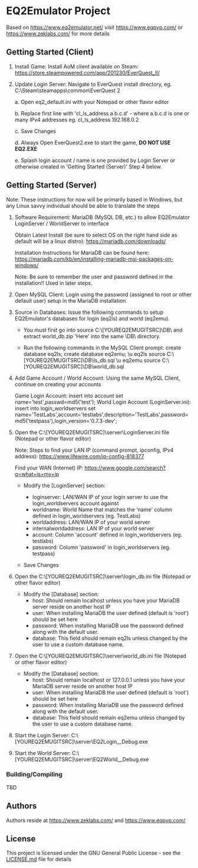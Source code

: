 # EQ2Emulator Project

Based on https://www.eq2emulator.net/ visit https://www.eqpvp.com/ or https://www.zeklabs.com/ for more details

## Getting Started (Client)

1. Install Game: Install AoM client available on Steam: https://store.steampowered.com/app/201230/EverQuest_II/

2. Update Login Server: Navigate to EverQuest install directory, eg. C:\Steam\steamapps\common\EverQuest 2

   a. Open eq2_default.ini with your Notepad or other flavor editor

   b. Replace first line with 'cl_ls_address a.b.c.d' - where a.b.c.d is one or many IPv4 addresses
      eg. cl_ls_address 192.168.0.2

   c. Save Changes

   d. Always Open EverQuest2.exe to start the game, **DO NOT USE EQ2.EXE**

   e. Splash login account / name is one provided by Login Server or otherwise created in 'Getting Started (Server)' Step 4 below.

## Getting Started (Server)

Note: These instructions for now will be primarily based in Windows, but any Linux savvy individual should be able to translate the steps

1. Software Requirement: MariaDB (MySQL DB, etc.) to allow EQ2Emulator LoginServer / WorldServer to interface

    Obtain Latest Install (be sure to select OS on the right hand side as default will be a linux distro): https://mariadb.com/downloads/

    Installation Instructions for MariaDB can be found here: https://mariadb.com/kb/en/installing-mariadb-msi-packages-on-windows/

    Note: Be sure to remember the user and password defined in the installation!!  Used in later steps.

2. Open MySQL Client: Login using the password (assigned to root or other default user) setup in the MariaDB installation.

3. Source in Databases: Issue the following commands to setup EQ2Emulator's databases for login (eq2ls) and world (eq2emu).

   - You must first go into source C:\\[YOUREQ2EMUGITSRC]\DB\ and extract world_db.zip 'Here' into the same \DB\ directory.

   - Run the following commands in the MySQL Client prompt:
      create database eq2ls;
      create database eq2emu;
      \u eq2ls
      source C:\\[YOUREQ2EMUGITSRC]\DB\ls_db.sql
      \u eq2emu
      source C:\\[YOUREQ2EMUGITSRC]\DB\world_db.sql

4. Add Game Account / World Account: Using the same MySQL Client, continue on creating your accounts

    Game Login Account:
    insert into account set name='test',passwd=md5('test');
    World Login Account (LoginServer.ini):
    insert into login_worldservers set name='TestLabs',account='testlabs',description='TestLabs',password=md5('testpass'),login_version='0.7.3-dev';

5. Open the C:\\[YOUREQ2EMUGITSRC]\server\LoginServer.ini file (Notepad or other flavor editor)

    Note: Steps to find your LAN IP (command prompt, ipconfig, IPv4 address): https://www.lifewire.com/ip-config-818377

    Find your WAN (Internet) IP: https://www.google.com/search?q=what+is+my+ip

   - Modify the [LoginServer] section:
   
      - loginserver: LAN/WAN IP of your login server to use the login_worldservers account against
      - worldname: World Name that matches the 'name' column defined in login_worldservers (eg. TestLabs)
	  - worldaddress: LAN/WAN IP of your world server
	  - internalworldaddress: LAN IP of your world server
	  - account: Column 'account' defined in login_worldservers (eg. testlabs)
	  - password: Column 'password' in login_worldservers (eg. testpass)
   - Save Changes
   
6. Open the C:\\[YOUREQ2EMUGITSRC]\server\login_db.ini file (Notepad or other flavor editor)
   - Modify the [Database] section:
      - host: Should remain localhost unless you have your MariaDB server reside on another host IP
      - user: When installing MariaDB the user defined (default is 'root') should be set here
      - password: When installing MariaDB use the password defined along with the default user.
      - database: This field should remain eq2ls unless changed by the user to use a custom database name.

7. Open the C:\\[YOUREQ2EMUGITSRC]\server\world_db.ini file (Notepad or other flavor editor)
   - Modify the [Database] section:
      - host: Should remain localhost or 127.0.0.1 unless you have your MariaDB server reside on another host IP
      - user: When installing MariaDB the user defined (default is 'root') should be set here
      - password: When installing MariaDB use the password defined along with the default user.
      - database: This field should remain eq2emu unless changed by the user to use a custom database name.

8. Start the Login Server: C:\\[YOUREQ2EMUGITSRC]\server\EQ2Login__Debug.exe

9. Start the World Server: C:\\[YOUREQ2EMUGITSRC]\server\EQ2World__Debug.exe

### Building/Compiling

TBD

## Authors

Authors reside at https://www.zeklabs.com/ and https://www.eqpvp.com/

## License

This project is licensed under the GNU General Public License - see the [LICENSE.md](LICENSE.md) file for details